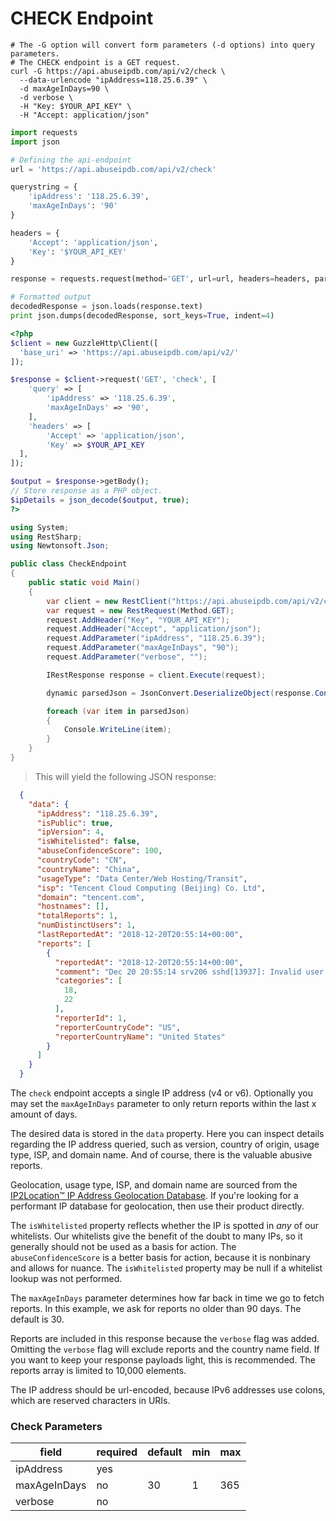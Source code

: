 # CHECK Endpoint

```shell
# The -G option will convert form parameters (-d options) into query parameters.
# The CHECK endpoint is a GET request.
curl -G https://api.abuseipdb.com/api/v2/check \
  --data-urlencode "ipAddress=118.25.6.39" \
  -d maxAgeInDays=90 \
  -d verbose \
  -H "Key: $YOUR_API_KEY" \
  -H "Accept: application/json"
```

```python
import requests
import json

# Defining the api-endpoint
url = 'https://api.abuseipdb.com/api/v2/check'

querystring = {
    'ipAddress': '118.25.6.39',
    'maxAgeInDays': '90'
}

headers = {
    'Accept': 'application/json',
    'Key': '$YOUR_API_KEY'
}

response = requests.request(method='GET', url=url, headers=headers, params=querystring)

# Formatted output
decodedResponse = json.loads(response.text)
print json.dumps(decodedResponse, sort_keys=True, indent=4)
```

```php
<?php
$client = new GuzzleHttp\Client([
  'base_uri' => 'https://api.abuseipdb.com/api/v2/'
]);

$response = $client->request('GET', 'check', [
	'query' => [
		'ipAddress' => '118.25.6.39',
		'maxAgeInDays' => '90',
	],
	'headers' => [
		'Accept' => 'application/json',
		'Key' => $YOUR_API_KEY
  ],
]);

$output = $response->getBody();
// Store response as a PHP object.
$ipDetails = json_decode($output, true);
?>
```

```csharp
using System;
using RestSharp;
using Newtonsoft.Json;

public class CheckEndpoint
{
    public static void Main()
    {
        var client = new RestClient("https://api.abuseipdb.com/api/v2/check");
        var request = new RestRequest(Method.GET);
        request.AddHeader("Key", "YOUR_API_KEY");
        request.AddHeader("Accept", "application/json");
        request.AddParameter("ipAddress", "118.25.6.39");
        request.AddParameter("maxAgeInDays", "90");
        request.AddParameter("verbose", "");

        IRestResponse response = client.Execute(request);

        dynamic parsedJson = JsonConvert.DeserializeObject(response.Content);

        foreach (var item in parsedJson)
        {
            Console.WriteLine(item);
        }
    }
}
```

> This will yield the following JSON response:

```json
  {
    "data": {
      "ipAddress": "118.25.6.39",
      "isPublic": true,
      "ipVersion": 4,
      "isWhitelisted": false,
      "abuseConfidenceScore": 100,
      "countryCode": "CN",
      "countryName": "China",
      "usageType": "Data Center/Web Hosting/Transit",
      "isp": "Tencent Cloud Computing (Beijing) Co. Ltd",
      "domain": "tencent.com",
      "hostnames": [],
      "totalReports": 1,
      "numDistinctUsers": 1,
      "lastReportedAt": "2018-12-20T20:55:14+00:00",
      "reports": [
        {
          "reportedAt": "2018-12-20T20:55:14+00:00",
          "comment": "Dec 20 20:55:14 srv206 sshd[13937]: Invalid user oracle from 118.25.6.39",
          "categories": [
            18,
            22
          ],
          "reporterId": 1,
          "reporterCountryCode": "US",
          "reporterCountryName": "United States"
        }
      ]
    }
  }
```

The `check` endpoint accepts a single IP address (v4 or v6). Optionally you may set the `maxAgeInDays` parameter to only return reports within the last x amount of days.

The desired data is stored in the `data` property. Here you can inspect details regarding the IP address queried, such as version, country of origin, usage type, ISP, and domain name. And of course, there is the valuable abusive reports.

Geolocation, usage type, ISP, and domain name are sourced from the [IP2Location™ IP Address Geolocation Database](https://www.ip2location.com/database/ip2location). If you're looking for a performant IP database for geolocation, then use their product directly.

The `isWhitelisted` property reflects whether the IP is spotted in *any* of our whitelists. Our whitelists give the benefit of the doubt to many IPs, so it generally should not be used as a basis for action. The `abuseConfidenceScore` is a better basis for action, because it is nonbinary and allows for nuance. The `isWhitelisted` property may be null if a whitelist lookup was not performed.

The `maxAgeInDays` parameter determines how far back in time we go to fetch reports. In this example, we ask for reports no older than 90 days. The default is 30.

Reports are included in this response because the `verbose` flag was added. Omitting the `verbose` flag will exclude reports and the country name field. If you want to keep your response payloads light, this is recommended. The reports array is limited to 10,000 elements.

The IP address should be url-encoded, because IPv6 addresses use colons, which are reserved characters in URIs.

### Check Parameters

| field        | required | default | min | max |
|--------------|----------|---------|-----|-----|
| ipAddress    | yes      |         |     |     |
| maxAgeInDays | no       | 30      | 1   | 365 |
| verbose      | no       |         |     |     |
